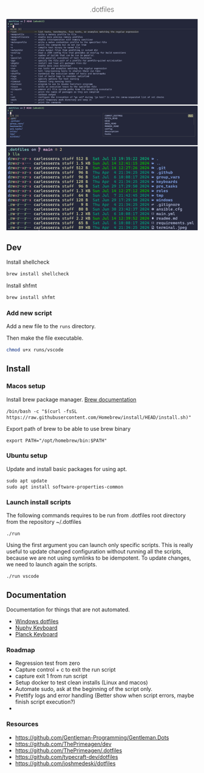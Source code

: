 <h2 style="
    text-align: center;
    font-weight:200;
    font-size: 18px;
">.dotfiles</h2>
<p align="center">
    <img src="./doc/assets/terminal-completions.png"/>
    <img src="./doc/assets/terminal-fzf-search.png"/>
    <img src="./doc/assets/terminal-ls.png"/>
</p>

## Dev

Install shellcheck

```sh
brew install shellcheck
```

Install shfmt

```sh
brew install shfmt
```

### Add new script

Add a new file to the `runs` directory.

Then make the file executable.

```sh
chmod u+x runs/vscode
```

## Install

### Macos setup

Install brew package manager. [Brew documentation](https://brew.sh)

```shell
/bin/bash -c "$(curl -fsSL https://raw.githubusercontent.com/Homebrew/install/HEAD/install.sh)"
```

Export path of brew to be able to use brew binary

```shell
export PATH="/opt/homebrew/bin:$PATH"
```

### Ubuntu setup

Update and install basic packages for using apt.

```shell
sudo apt update
sudo apt install software-properties-common
```

### Launch install scripts

The following commands requires to be run from .dotfiles root directory from the repository ~/.dotfiles

```shell
./run
```

Using the first argument you can launch only specific scripts. This is really useful to update changed configuration without running all the scripts, because we are not using symlinks to be idempotent. To update changes, we need to launch again the scripts.

```shell
./run vscode
```

## Documentation

Documentation for things that are not automated.

- [Windows dotfiles](./doc/windows/readme.md)
- [Nuphy Keyboard](./doc/keyboards/nuphy-air60v2/readme.md)
- [Planck Keyboard](./doc/keyboards/planck/readme.md)

### Roadmap

- Regression test from zero
- Capture control + c to exit the run script
- capture exit 1 from run script
- Setup docker to test clean installs (Linux and macos)
- Automate sudo, ask at the beginning of the script only.
- Prettify logs and error handling (Better show when script errors, maybe finish script execution?)
- 
### Resources

- https://github.com/Gentleman-Programming/Gentleman.Dots
- https://github.com/ThePrimeagen/dev
- https://github.com/ThePrimeagen/.dotfiles
- https://github.com/typecraft-dev/dotfiles
- https://github.com/joshmedeski/dotfiles
